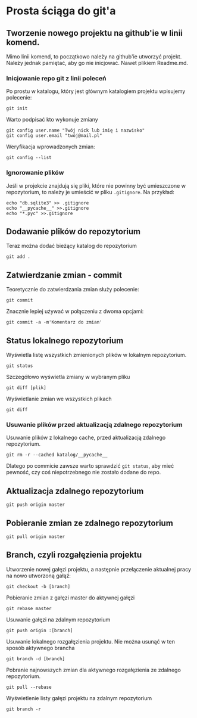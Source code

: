 # Prosta ściąga do git'a

## Tworzenie nowego projektu na github'ie w linii komend.

Mimo linii komend, to początkowo należy na github'ie utworzyć projekt.
Należy jednak pamiętać, aby go nie inicjować. Nawet plikiem Readme.md.

### Inicjowanie repo git z linii poleceń

Po prostu w katalogu, który jest głównym katalogiem projektu wpisujemy polecenie:
```
git init
```
Warto podpisać kto wykonuje zmiany
```
git config user.name "Twój nick lub imię i nazwisko"
git config user.email "twój@mail.pl"
```
Weryfikacja wprowadzonych zmian:
```
git config --list
```

### Ignorowanie plików

Jeśli w projekcie znajdują się pliki, które nie powinny być umieszczone
w repozytorium, to należy je umieścić w pliku `.gitignore`. Na przykład:
```
echo "db.sqlite3" >> .gitignore
echo "__pycache__" >>.gitignore
echo "*.pyc" >>.gitignore
```

## Dodawanie plików do repozytorium

Teraz można dodać bieżący katalog do repozytorium
```
git add .
```

## Zatwierdzanie zmian - commit

Teoretycznie do zatwierdzania zmian służy polecenie:
```
git commit
```

Znacznie lepiej używać w połączeniu z dwoma opcjami:
```
git commit -a -m'Komentarz do zmian'
```

## Status lokalnego repozytorium
Wyświetla listę wszystkich zmienionych plików w lokalnym repozytorium.
```
git status
```

Szczegółowo wyświetla zmiany w wybranym pliku
```
git diff [plik]
```

Wyświetlanie zmian we wszystkich plikach
```
git diff
```

### Usuwanie plików przed aktualizacją zdalnego repozytorium
Usuwanie plików z lokalnego cache, przed aktualizacją zdalnego repozytorium.
```
git rm -r --cached katalog/__pycache__
```
Dlatego po commicie zawsze warto sprawdzić `git status`, aby mieć
pewność, czy coś niepotrzebnego nie zostało dodane do repo.

## Aktualizacja zdalnego repozytorium
```
git push origin master
```

## Pobieranie zmian ze zdalnego repozytorium
```
git pull origin master
```

## Branch, czyli rozgałęzienia projektu

Utworzenie nowej gałęzi projektu, a następnie przełączenie aktualnej pracy
na nowo utworzoną gałąź:
```
git checkout -b [branch]
```

Pobieranie zmian z gałęzi master do aktywnej gałęzi
```
git rebase master
```

Usuwanie gałęzi na zdalnym repozytorium
```
git push origin :[branch]
```

Usuwanie lokalnego rozgałęzienia projektu. Nie można usunąć w ten sposób aktywnego brancha
```
git branch -d [branch]
```

Pobranie najnowszych zmian dla aktywnego rozgałęzienia ze zdalnego repozytorium.
```
git pull --rebase
```

Wyświetlenie listy gałęzi projektu na zdalnym repozytorium
```
git branch -r
```
